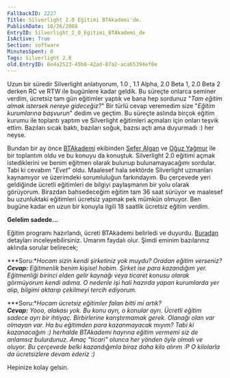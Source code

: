 ```yaml
---
FallbackID: 2227
Title: Silverlight 2.0 Eğitimi BTAkademi'de.
PublishDate: 10/26/2008
EntryID: Silverlight_2_0_Egitimi_BTAkademi_de
IsActive: True
Section: software
MinutesSpent: 0
Tags: Silverlight 2.0
old.EntryID: 8e4a2523-45b8-42ad-87a2-aca65394ef0e
---
```

Uzun bir süredir Silverlight anlatıyorum, 1.0 , 1.1 Alpha, 2.0 Beta 1,
2.0 Beta 2 derken RC ve RTW ile bugünlere kadar geldik. Bu süreçte
onlarca seminer verdim, ücretsiz tam gün eğitimler yaptık ve bana hep
sordunuz "*Tam eğitim almak istersek nereye gideceğiz?*" Bir türlü cevap
veremedim size "*Eğitim kurumlarına başvurun*" dedim ve geçtim. Bu
süreçte aslında birçok eğitim kurumu ile toplantı yaptım ve Silverlight
eğitimleri açmaları için onları teşvik ettim. Bazıları sıcak baktı,
bazıları soğuk, bazısı açtı ama duyurmadı :) her neyse.

Bundan bir ay önce [BTAkademi](http://www.btakademi.com/) ekibinden
[Sefer Algan](http://www.seferalgan.com/) ve [Oğuz
Yağmur](http://www.oguzyagmur.com/) ile bir toplantım oldu ve bu konuyu
da konuştuk. Silverlight 2.0 eğitimi açmak istediklerini ve benim
eğitmen olarak bulunup bulunamayacağımı sordular. Tabi ki cevabım
"*Evet*" oldu. Maalesef hala sektörde Silverlight uzmanları kaynamıyor
ve üzerimdeki sorumluluğun farkındayım. Bu çerçevede yeri geldiğinde
ücretli eğitimleri de bilgiyi paylaşmanın bir yolu olarak görüyorum.
Birazdan bahsedeceğim eğitim tam 36 saat sürüyor ve maalesef bu
uzunluktaki eğitimleri ücretsiz yapmak pek mümkün olmuyor. Ben bugüne
kadar en uzun bir konuyla ilgili 18 saatlik ücretsiz eğitim verdim.

**Gelelim sadede...**

Eğitim programı hazırlandı, ücreti BTAkademi belirledi ve duyurdu.
[Buradan](http://www.btakademi.com/guncelegitimler.aspx?ID=39) detayları
inceleyebilirsiniz. Umarım faydalı olur. Şimdi eminim bazılarınız
aklında sorular belirecek;

***Soru:**Hocam sizin kendi şirketiniz yok muydu? Oradan eğitim
verseniz?\
**Cevap:** Eğitmenlik benim kişisel hobim. Şirket ise para kazandığım
yer. Eğitmenliği birinci elden gelir kaynağı veya ticaret konusu olarak
görmüyorum kendi adıma. O nedenle işi hali hazırda yapan kurumlarda yer
alıp, bilgimi aktarıp çekilmeyi tercih ediyorum.*

***Soru:**Hocam ücretsiz eğitimler falan bitti mi artık?\
 **Cevap:** Yooo, alakası yok. Bu konu ayrı, o konular ayrı. Ücretli
eğitim sadece ayrı bir ihtiyaç. Birbirlerine karıştırmamak gerek.
Olanağı olan var olmayan var. Ha bu eğitimden para kazanmayacak mıyım?
Tabi ki kazanacağım :) herhalde BTAkademi hayrına eğitim vermemi siz de
anlamsız bulurdunuz. Amaç "ticari" olunca her yönden öyle olmalı ve
oluyor. Bu çerçevede belki kazandığımla biraz daha kilo alırım :P O
kilolarla da ücretsizlere devam ederiz :)*

Hepinize kolay gelsin.


